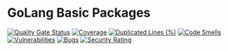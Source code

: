 # GoLang Basic Packages

[![Quality Gate Status](https://sonarcloud.io/api/project_badges/measure?project=ralvescostati_pkgs&metric=alert_status)](https://sonarcloud.io/summary/new_code?id=ralvescostati_pkgs)
[![Coverage](https://sonarcloud.io/api/project_badges/measure?project=ralvescostati_pkgs&metric=coverage)](https://sonarcloud.io/summary/new_code?id=ralvescostati_pkgs)
[![Duplicated Lines (%)](https://sonarcloud.io/api/project_badges/measure?project=ralvescostati_pkgs&metric=duplicated_lines_density)](https://sonarcloud.io/summary/new_code?id=ralvescostati_pkgs)
[![Code Smells](https://sonarcloud.io/api/project_badges/measure?project=ralvescostati_pkgs&metric=code_smells)](https://sonarcloud.io/summary/new_code?id=ralvescostati_pkgs)
[![Vulnerabilities](https://sonarcloud.io/api/project_badges/measure?project=ralvescostati_pkgs&metric=vulnerabilities)](https://sonarcloud.io/summary/new_code?id=ralvescostati_pkgs)
[![Bugs](https://sonarcloud.io/api/project_badges/measure?project=ralvescostati_pkgs&metric=bugs)](https://sonarcloud.io/summary/new_code?id=ralvescostati_pkgs)
[![Security Rating](https://sonarcloud.io/api/project_badges/measure?project=ralvescostati_pkgs&metric=security_rating)](https://sonarcloud.io/summary/new_code?id=ralvescostati_pkgs)